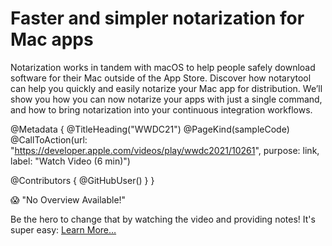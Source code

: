 # Faster and simpler notarization for Mac apps

Notarization works in tandem with macOS to help people safely download software for their Mac outside of the App Store. Discover how notarytool can help you quickly and easily notarize your Mac app for distribution. We’ll show you how you can now notarize your apps with just a single command, and how to bring notarization into your continuous integration workflows.

@Metadata {
   @TitleHeading("WWDC21")
   @PageKind(sampleCode)
   @CallToAction(url: "https://developer.apple.com/videos/play/wwdc2021/10261", purpose: link, label: "Watch Video (6 min)")

   @Contributors {
      @GitHubUser(<replace this with your GitHub handle>)
   }
}

😱 "No Overview Available!"

Be the hero to change that by watching the video and providing notes! It's super easy:
 [Learn More…](https://wwdcnotes.com/documentation/wwdcnotes/contributing)

